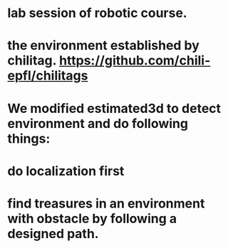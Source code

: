 # lab session of robotic course.
# the environment established by chilitag. https://github.com/chili-epfl/chilitags
# We modified estimated3d to detect environment and do following things:
# do localization first
# find treasures in an environment with obstacle by following a designed path.
